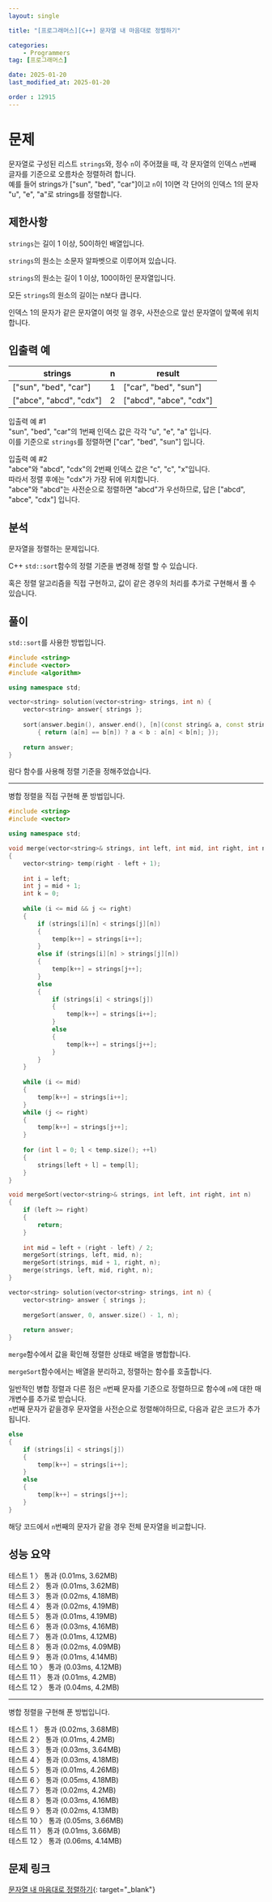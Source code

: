 ```yaml
---
layout: single

title: "[프로그래머스][C++] 문자열 내 마음대로 정렬하기"

categories:
    - Programmers
tag: [프로그래머스]

date: 2025-01-20
last_modified_at: 2025-01-20

order : 12915
---
```


# 문제

문자열로 구성된 리스트 `strings`와, 정수 `n`이 주어졌을 때, 각 문자열의 인덱스 `n`번째 글자를 기준으로 오름차순 정렬하려 합니다.  
예를 들어 strings가 ["sun", "bed", "car"]이고 `n`이 1이면 각 단어의 인덱스 1의 문자 "u", "e", "a"로 strings를 정렬합니다.

## 제한사항

`strings`는 길이 1 이상, 50이하인 배열입니다.

`strings`의 원소는 소문자 알파벳으로 이루어져 있습니다.

`strings`의 원소는 길이 1 이상, 100이하인 문자열입니다.

모든 `strings`의 원소의 길이는 n보다 큽니다.

인덱스 1의 문자가 같은 문자열이 여럿 일 경우, 사전순으로 앞선 문자열이 앞쪽에 위치합니다.

## 입출력 예

|strings|n|result|
|---|---|---|
|["sun", "bed", "car"]|1|["car", "bed", "sun"]|
|["abce", "abcd", "cdx"]|2|["abcd", "abce", "cdx"]|

입출력 예 #1  
"sun", "bed", "car"의 1번째 인덱스 값은 각각 "u", "e", "a" 입니다.  
이를 기준으로 `strings`를 정렬하면 ["car", "bed", "sun"] 입니다.

입출력 예 #2  
"abce"와 "abcd", "cdx"의 2번째 인덱스 값은 "c", "c", "x"입니다.  
따라서 정렬 후에는 "cdx"가 가장 뒤에 위치합니다.  
"abce"와 "abcd"는 사전순으로 정렬하면 "abcd"가 우선하므로, 답은 ["abcd", "abce", "cdx"] 입니다.

## 분석

문자열을 정렬하는 문제입니다.

C++ `std::sort`함수의 정렬 기준을 변경해 정렬 할 수 있습니다.

혹은 정렬 알고리즘을 직접 구현하고, 값이 같은 경우의 처리를 추가로 구현해서 풀 수 있습니다.

## 풀이

`std::sort`를 사용한 방법입니다.

```cpp
#include <string>
#include <vector>
#include <algorithm>

using namespace std;

vector<string> solution(vector<string> strings, int n) {
    vector<string> answer{ strings };
    
    sort(answer.begin(), answer.end(), [n](const string& a, const string& b)
        { return (a[n] == b[n]) ? a < b : a[n] < b[n]; });
    
    return answer;
}
```

람다 함수를 사용해 정렬 기준을 정해주었습니다.

---

병합 정렬을 직접 구현해 푼 방법입니다.

```cpp
#include <string>
#include <vector>

using namespace std;

void merge(vector<string>& strings, int left, int mid, int right, int n)
{
    vector<string> temp(right - left + 1);
    
    int i = left;
    int j = mid + 1;
    int k = 0;
    
    while (i <= mid && j <= right)
    {
        if (strings[i][n] < strings[j][n])
        {
            temp[k++] = strings[i++];
        }
        else if (strings[i][n] > strings[j][n])
        {
            temp[k++] = strings[j++];
        }
        else
        {
            if (strings[i] < strings[j])
            {
                temp[k++] = strings[i++];
            }
            else
            {
                temp[k++] = strings[j++];
            }
        }
    }
    
    while (i <= mid)
    {
        temp[k++] = strings[i++];
    }
    while (j <= right)
    {
        temp[k++] = strings[j++];
    }
    
    for (int l = 0; l < temp.size(); ++l)
    {
        strings[left + l] = temp[l];
    }
}

void mergeSort(vector<string>& strings, int left, int right, int n)
{
    if (left >= right)
    {
        return;
    }
    
    int mid = left + (right - left) / 2;
    mergeSort(strings, left, mid, n);
    mergeSort(strings, mid + 1, right, n);
    merge(strings, left, mid, right, n);
}

vector<string> solution(vector<string> strings, int n) {
    vector<string> answer { strings };
    
    mergeSort(answer, 0, answer.size() - 1, n);
    
    return answer;
}
```

`merge`함수에서 값을 확인해 정렬한 상태로 배열을 병합합니다.

`mergeSort`함수에서는 배열을 분리하고, 정렬하는 함수를 호출합니다.

일반적인 병합 정렬과 다른 점은 `n`번째 문자를 기준으로 정렬하므로 함수에 `n`에 대한 매개변수를 추가로 받습니다.  
`n`번째 문자가 같을경우 문자열을 사전순으로 정렬해야하므로, 다음과 같은 코드가 추가됩니다.

```cpp
else
{
    if (strings[i] < strings[j])
    {
        temp[k++] = strings[i++];
    }
    else
    {
        temp[k++] = strings[j++];
    }
}
```

해당 코드에서 `n`번째의 문자가 같을 경우 전체 문자열을 비교합니다.

## 성능 요약

테스트 1 〉 통과 (0.01ms, 3.62MB)  
테스트 2 〉 통과 (0.01ms, 3.62MB)  
테스트 3 〉 통과 (0.02ms, 4.18MB)  
테스트 4 〉 통과 (0.02ms, 4.19MB)  
테스트 5 〉 통과 (0.01ms, 4.19MB)  
테스트 6 〉 통과 (0.03ms, 4.16MB)  
테스트 7 〉 통과 (0.01ms, 4.12MB)  
테스트 8 〉 통과 (0.02ms, 4.09MB)  
테스트 9 〉 통과 (0.01ms, 4.14MB)  
테스트 10 〉 통과 (0.03ms, 4.12MB)  
테스트 11 〉 통과 (0.01ms, 4.2MB)  
테스트 12 〉 통과 (0.04ms, 4.2MB)  

---

병합 정렬을 구현해 푼 방법입니다.

테스트 1 〉 통과 (0.02ms, 3.68MB)  
테스트 2 〉 통과 (0.01ms, 4.2MB)  
테스트 3 〉 통과 (0.03ms, 3.64MB)  
테스트 4 〉 통과 (0.03ms, 4.18MB)  
테스트 5 〉 통과 (0.01ms, 4.26MB)  
테스트 6 〉 통과 (0.05ms, 4.18MB)  
테스트 7 〉 통과 (0.02ms, 4.2MB)  
테스트 8 〉 통과 (0.03ms, 4.16MB)  
테스트 9 〉 통과 (0.02ms, 4.13MB)  
테스트 10 〉 통과 (0.05ms, 3.66MB)  
테스트 11 〉 통과 (0.01ms, 3.66MB)  
테스트 12 〉 통과 (0.06ms, 4.14MB)  

## 문제 링크

[문자열 내 마음대로 정렬하기](https://school.programmers.co.kr/learn/courses/30/lessons/12915){: target="_blank"}